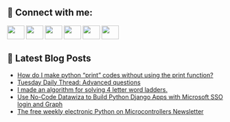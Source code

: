 ## 🔎 Connect with me:
[<img height="32" width="40" src="https://cdn.jsdelivr.net/npm/simple-icons@v5/icons/telegram.svg" />](https://t.me/bullbesh)
[<img height="32" width="40" src="https://cdn.jsdelivr.net/npm/simple-icons@v5/icons/vk.svg" />](https://vk.com/bullbesh)
[<img height="32" width="40" src="https://cdn.jsdelivr.net/npm/simple-icons@v5/icons/twitter.svg" />](https://twitter.com/bullbesh1)
[<img height="32" width="40" src="https://cdn.jsdelivr.net/npm/simple-icons@v5/icons/instagram.svg" />](https://www.instagram.com/bullbesh)
[<img height="32" width="40" src="https://cdn.jsdelivr.net/npm/simple-icons@v5/icons/reddit.svg" />](https://www.reddit.com/user/bullbesh)
[<img height="32" width="40" src="https://cdn.jsdelivr.net/npm/simple-icons@v5/icons/youtube.svg" />](https://www.youtube.com/channel/UCtfjRs6uzgq5mfm8S06WTcg)

## 📕 Latest Blog Posts
<!-- BLOG-POST-LIST:START -->
- [How do I make python “print” codes without using the print function?](https://www.reddit.com/r/Python/comments/vmappo/how_do_i_make_python_print_codes_without_using/)
- [Tuesday Daily Thread: Advanced questions](https://www.reddit.com/r/Python/comments/vm987h/tuesday_daily_thread_advanced_questions/)
- [I made an algorithm for solving 4 letter word ladders.](https://www.reddit.com/r/Python/comments/vm893u/i_made_an_algorithm_for_solving_4_letter_word/)
- [Use No-Code Datawiza to Build Python Django Apps with Microsoft SSO login and Graph](https://www.reddit.com/r/Python/comments/vm6c9a/use_nocode_datawiza_to_build_python_django_apps/)
- [The free weekly electronic Python on Microcontrollers Newsletter](https://www.reddit.com/r/Python/comments/vm69z5/the_free_weekly_electronic_python_on/)
<!-- BLOG-POST-LIST:END -->
